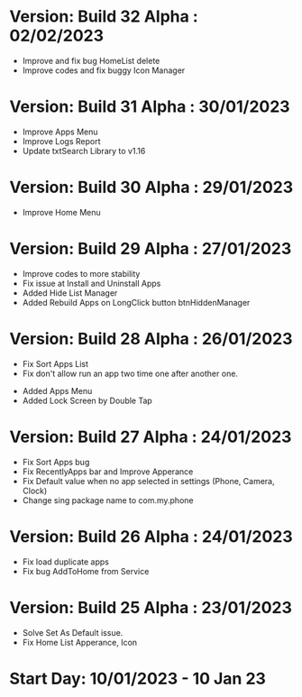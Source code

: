 
# Version: Build 32 Alpha : 02/02/2023
* Improve and fix bug HomeList delete
* Improve codes and fix buggy Icon Manager

# Version: Build 31 Alpha : 30/01/2023
* Improve Apps Menu
* Improve Logs Report
* Update txtSearch Library to v1.16

# Version: Build 30 Alpha : 29/01/2023
* Improve Home Menu

# Version: Build 29 Alpha : 27/01/2023
* Improve codes to more stability
* Fix issue at Install and Uninstall Apps
* Added Hide List Manager
* Added Rebuild Apps on LongClick button btnHiddenManager

# Version: Build 28 Alpha : 26/01/2023
* Fix Sort Apps List
* Fix don't allow run an app two time one after another one.
+ Added Apps Menu
+ Added Lock Screen by Double Tap

# Version: Build 27 Alpha : 24/01/2023
* Fix Sort Apps bug
* Fix RecentlyApps bar and Improve Apperance
* Fix Default value when no app selected in settings (Phone, Camera, Clock)
* Change sing package name to com.my.phone

# Version: Build 26 Alpha : 24/01/2023
* Fix load duplicate apps
* Fix bug AddToHome from Service

# Version: Build 25 Alpha : 23/01/2023
* Solve Set As Default issue.
* Fix Home List Apperance, Icon

# Start Day: 10/01/2023 - 10 Jan 23
